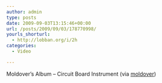 ```yaml
---
author: admin
type: posts
date: 2009-09-03T13:15:46+00:00
url: /posts/2009/09/03/178770998/
yourls_shorturl:
  - http://lobban.org/i/2h
categories:
  - Video

---
```

Moldover&#8217;s Album &#8211; Circuit Board Instrument (via [moldover][1])

 [1]: http://youtube.com/user/moldover